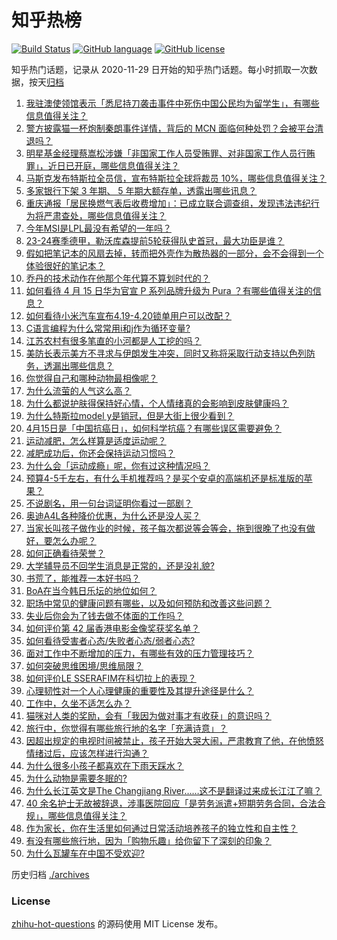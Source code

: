 # 知乎热榜
[![Build Status](https://github.com/ToWeLong/zhihu-hot-questions/workflows/CI/badge.svg)](https://github.com/ToWeLong/zhihu-hot-questions/actions)
[![GitHub language](https://img.shields.io/badge/language-golang-orange.svg)](https://golang.org/)
[![GitHub license](https://img.shields.io/github/license/ToWeLong/zhihu-hot-questions)](https://github.com/ToWeLong/zhihu-hot-questions/blob/main/LICENSE)

知乎热门话题，记录从 2020-11-29 日开始的知乎热门话题。每小时抓取一次数据，按天[归档](./archives)

<!-- BEGIN -->

1. [我驻澳使领馆表示「悉尼持刀袭击事件中死伤中国公民均为留学生」，有哪些信息值得关注？](https://www.zhihu.com/question/652982605)
1. [警方披露猫一杯炮制秦朗事件详情，背后的 MCN 面临何种处罚？会被平台清退吗？](https://www.zhihu.com/question/652898930)
1. [明星基金经理蔡嵩松涉嫌「非国家工作人员受贿罪、对非国家工作人员行贿罪」，近日已开庭，哪些信息值得关注？](https://www.zhihu.com/question/653012434)
1. [马斯克发布特斯拉全员信，宣布特斯拉全球将裁员 10%，哪些信息值得关注？](https://www.zhihu.com/question/653013349)
1. [多家银行下架 3 年期、 5 年期大额存单，透露出哪些讯息？](https://www.zhihu.com/question/652995408)
1. [重庆通报「居民换燃气表后收费增加」：已成立联合调查组，发现违法违纪行为将严肃查处，哪些信息值得关注？](https://www.zhihu.com/question/652839931)
1. [今年MSI是LPL最没有希望的一年吗？](https://www.zhihu.com/question/652481492)
1. [23-24赛季德甲，勒沃库森提前5轮获得队史首冠，最大功臣是谁？](https://www.zhihu.com/question/652976240)
1. [假如把笔记本的风扇去掉，转而把外壳作为散热器的一部分，会不会得到一个体验很好的笔记本？](https://www.zhihu.com/question/652064998)
1. [乔丹的技术动作在他那个年代算不算划时代的？](https://www.zhihu.com/question/421420606)
1. [如何看待 4 月 15 日华为官宣 P 系列品牌升级为 Pura ？有哪些值得关注的信息？](https://www.zhihu.com/question/652985395)
1. [如何看待小米汽车宣布4.19-4.20锁单用户可以改配？](https://www.zhihu.com/question/652887798)
1. [C语言编程为什么常常用i和j作为循环变量?](https://www.zhihu.com/question/648221892)
1. [江苏农村有很多笔直的小河都是人工挖的吗？](https://www.zhihu.com/question/651326816)
1. [美防长表示美方不寻求与伊朗发生冲突，同时又称将采取行动支持以色列防务，透漏出哪些信息？](https://www.zhihu.com/question/652985168)
1. [你觉得自己和哪种动物最相像呢？](https://www.zhihu.com/question/652891516)
1. [为什么流萤的人气这么高？](https://www.zhihu.com/question/652752077)
1. [为什么都说护肤得保持好心情，个人情绪真的会影响到皮肤健康吗？](https://www.zhihu.com/question/653016420)
1. [为什么特斯拉model y是销冠，但是大街上很少看到？](https://www.zhihu.com/question/651189131)
1. [4月15日是「中国抗癌日」，如何科学抗癌？有哪些误区需要避免？](https://www.zhihu.com/question/652715620)
1. [运动减肥，怎么样算是适度运动呢？](https://www.zhihu.com/question/652697225)
1. [减肥成功后，你还会保持运动习惯吗？](https://www.zhihu.com/question/652697163)
1. [为什么会「运动成瘾」呢，你有过这种情况吗？](https://www.zhihu.com/question/652674660)
1. [预算4-5千左右，有什么手机推荐吗？是买个安卓的高端机还是标准版的苹果？](https://www.zhihu.com/question/651747738)
1. [不说剧名，用一句台词证明你看过一部剧？](https://www.zhihu.com/question/648337892)
1. [奥迪A4L各种降价优惠，为什么还是没人买？](https://www.zhihu.com/question/646006968)
1. [当家长叫孩子做作业的时候，孩子每次都说等会等会，拖到很晚了也没有做好，要怎么办呢？](https://www.zhihu.com/question/651134162)
1. [如何正确看待荣誉？](https://www.zhihu.com/question/457271597)
1. [大学辅导员不回学生消息是正常的，还是没礼貌?](https://www.zhihu.com/question/395578785)
1. [书荒了，能推荐一本好书吗？](https://www.zhihu.com/question/652746589)
1. [BoA在当今韩日乐坛的地位如何？](https://www.zhihu.com/question/23305493)
1. [职场中常见的健康问题有哪些，以及如何预防和改善这些问题？](https://www.zhihu.com/question/652913858)
1. [失业后你会为了钱去做不体面的工作吗？](https://www.zhihu.com/question/650392979)
1. [如何评价第 42 届香港电影金像奖获奖名单？](https://www.zhihu.com/question/652927734)
1. [如何看待受害者心态/失败者心态/弱者心态?](https://www.zhihu.com/question/652142721)
1. [面对工作中不断增加的压力，有哪些有效的压力管理技巧？](https://www.zhihu.com/question/652807140)
1. [如何突破思维困境/思维局限？](https://www.zhihu.com/question/652645702)
1. [如何评价LE SSERAFIM在科切拉上的表现？](https://www.zhihu.com/question/652940688)
1. [心理韧性对一个人心理健康的重要性及其提升途径是什么？](https://www.zhihu.com/question/652887515)
1. [工作中，久坐不适怎么办？](https://www.zhihu.com/question/652958111)
1. [猫咪对人类的奖励，会有「我因为做对事才有收获」的意识吗？](https://www.zhihu.com/question/650460844)
1. [旅行中，你觉得有哪些旅行地的名字「充满诗意」？](https://www.zhihu.com/question/649453441)
1. [因超出规定的电视时间被禁止，孩子开始大哭大闹，严肃教育了他，在他愤怒情绪过后，应该怎样进行沟通？](https://www.zhihu.com/question/650173270)
1. [为什么很多小孩子都喜欢在下雨天踩水？](https://www.zhihu.com/question/650130568)
1. [为什么动物是需要冬眠的?](https://www.zhihu.com/question/652948642)
1. [为什么长江英文是The Changjiang River……这不是翻译过来成长江江了嘛？](https://www.zhihu.com/question/631002890)
1. [40 余名护士无故被辞退，涉事医院回应「是劳务派遣+短期劳务合同，合法合规」，哪些信息值得关注？](https://www.zhihu.com/question/652921643)
1. [作为家长，你在生活里如何通过日常活动培养孩子的独立性和自主性？](https://www.zhihu.com/question/650173292)
1. [有没有哪些旅行地，因为「购物乐趣」给你留下了深刻的印象？](https://www.zhihu.com/question/650032364)
1. [为什么瓦罐车在中国不受欢迎?](https://www.zhihu.com/question/652163748)

<!-- END -->

历史归档 [./archives](./archives)


### License
[zhihu-hot-questions](https://github.com/towelong/zhihu-hot-questions) 的源码使用 MIT License 发布。